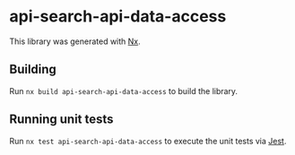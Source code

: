 # api-search-api-data-access

This library was generated with [Nx](https://nx.dev).

## Building

Run `nx build api-search-api-data-access` to build the library.

## Running unit tests

Run `nx test api-search-api-data-access` to execute the unit tests via [Jest](https://jestjs.io).
